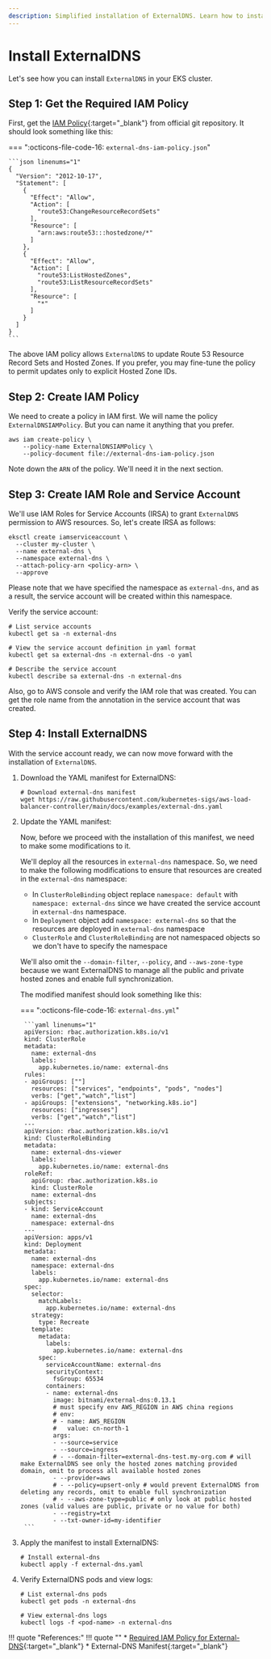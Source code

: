 ```yaml
---
description: Simplified installation of ExternalDNS. Learn how to install ExternalDNS effortlessly with our step-by-step guide. Make your Kubernetes resources discoverable via public DNS servers using this helpful tool.
---
```


# Install ExternalDNS

Let's see how you can install `ExternalDNS` in your EKS cluster.


## Step 1: Get the Required IAM Policy

First, get the [IAM Policy]{:target="_blank"} from official git repository. It should look something like this:

=== ":octicons-file-code-16: `external-dns-iam-policy.json`"

    ```json linenums="1"
    {
      "Version": "2012-10-17",
      "Statement": [
        {
          "Effect": "Allow",
          "Action": [
            "route53:ChangeResourceRecordSets"
          ],
          "Resource": [
            "arn:aws:route53:::hostedzone/*"
          ]
        },
        {
          "Effect": "Allow",
          "Action": [
            "route53:ListHostedZones",
            "route53:ListResourceRecordSets"
          ],
          "Resource": [
            "*"
          ]
        }
      ]
    }
    ```

The above IAM policy allows `ExternalDNS` to update Route 53 Resource Record Sets and Hosted Zones. If you prefer, you may fine-tune the policy to permit updates only to explicit Hosted Zone IDs.


## Step 2: Create IAM Policy

We need to create a policy in IAM first. We will name the policy `ExternalDNSIAMPolicy`. But you can name it anything that you prefer.

```
aws iam create-policy \
    --policy-name ExternalDNSIAMPolicy \
    --policy-document file://external-dns-iam-policy.json
```

Note down the `ARN` of the policy. We'll need it in the next section.


## Step 3: Create IAM Role and Service Account

We'll use IAM Roles for Service Accounts (IRSA) to grant `ExternalDNS` permission to AWS resources. So, let's create IRSA as follows:

```
eksctl create iamserviceaccount \
  --cluster my-cluster \
  --name external-dns \
  --namespace external-dns \
  --attach-policy-arn <policy-arn> \
  --approve
```

Please note that we have specified the namespace as `external-dns`, and as a result, the service account will be created within this namespace.

Verify the service account:

```
# List service accounts
kubectl get sa -n external-dns

# View the service account definition in yaml format
kubectl get sa external-dns -n external-dns -o yaml

# Describe the service account
kubectl describe sa external-dns -n external-dns
```

Also, go to AWS console and verify the IAM role that was created. You can get the role name from the annotation in the service account that was created.


## Step 4: Install ExternalDNS

With the service account ready, we can now move forward with the installation of `ExternalDNS`.

1. Download the YAML manifest for ExternalDNS:

    ```
    # Download external-dns manifest
    wget https://raw.githubusercontent.com/kubernetes-sigs/aws-load-balancer-controller/main/docs/examples/external-dns.yaml
    ```

2. Update the YAML manifest:

    Now, before we proceed with the installation of this manifest, we need to make some modifications to it.

    We'll deploy all the resources in `external-dns` namespace. So, we need to make the following modifications to ensure that resources are created in the `external-dns` namespace:

    - In `ClusterRoleBinding` object replace `namespace: default` with `namespace: external-dns` since we have created the service account in `external-dns` namespace.
    - In `Deployment` object add `namespace: external-dns` so that the resources are deployed in `external-dns` namespace
    - `ClusterRole` and `ClusterRoleBinding` are not namespaced objects so we don't have to specify the namespace

    We'll also omit the `--domain-filter`, `--policy`, and `--aws-zone-type` because we want ExternalDNS to manage all the public and private hosted zones and enable full synchronization.

    The modified manifest should look something like this:

    === ":octicons-file-code-16: `external-dns.yml`"

        ```yaml linenums="1"
        apiVersion: rbac.authorization.k8s.io/v1
        kind: ClusterRole
        metadata:
          name: external-dns
          labels:
            app.kubernetes.io/name: external-dns
        rules:
        - apiGroups: [""]
          resources: ["services", "endpoints", "pods", "nodes"]
          verbs: ["get","watch","list"]
        - apiGroups: ["extensions", "networking.k8s.io"]
          resources: ["ingresses"]
          verbs: ["get","watch","list"]
        ---
        apiVersion: rbac.authorization.k8s.io/v1
        kind: ClusterRoleBinding
        metadata:
          name: external-dns-viewer
          labels:
            app.kubernetes.io/name: external-dns
        roleRef:
          apiGroup: rbac.authorization.k8s.io
          kind: ClusterRole
          name: external-dns
        subjects:
        - kind: ServiceAccount
          name: external-dns
          namespace: external-dns
        ---
        apiVersion: apps/v1
        kind: Deployment
        metadata:
          name: external-dns
          namespace: external-dns
          labels:
            app.kubernetes.io/name: external-dns
        spec:
          selector:
            matchLabels:
              app.kubernetes.io/name: external-dns
          strategy:
            type: Recreate
          template:
            metadata:
              labels:
                app.kubernetes.io/name: external-dns
            spec:
              serviceAccountName: external-dns
              securityContext:
                fsGroup: 65534
              containers:
              - name: external-dns
                image: bitnami/external-dns:0.13.1
                # must specify env AWS_REGION in AWS china regions
                # env:
                # - name: AWS_REGION
                #   value: cn-north-1
                args:
                - --source=service
                - --source=ingress
                # - --domain-filter=external-dns-test.my-org.com # will make ExternalDNS see only the hosted zones matching provided domain, omit to process all available hosted zones
                - --provider=aws
                # - --policy=upsert-only # would prevent ExternalDNS from deleting any records, omit to enable full synchronization
                # - --aws-zone-type=public # only look at public hosted zones (valid values are public, private or no value for both)
                - --registry=txt
                - --txt-owner-id=my-identifier
        ```


3. Apply the manifest to install ExternalDNS:

    ```
    # Install external-dns
    kubectl apply -f external-dns.yaml
    ```

4. Verify ExternalDNS pods and view logs:

    ```
    # List external-dns pods
    kubectl get pods -n external-dns

    # View external-dns logs
    kubectl logs -f <pod-name> -n external-dns
    ```


!!! quote "References:"
    !!! quote ""
        * [Required IAM Policy for External-DNS]{:target="_blank"}
        * External-DNS Manifest{:target="_blank"}


<!-- Hyperlinks -->
[IAM Policy]: https://github.com/kubernetes-sigs/external-dns/blob/master/docs/tutorials/aws.md#iam-policy
[Required IAM Policy for External-DNS]: https://github.com/kubernetes-sigs/external-dns/blob/master/docs/tutorials/aws.md#iam-policy
[External-DNS Manifest]: https://github.com/kubernetes-sigs/aws-load-balancer-controller/blob/main/docs/examples/external-dns.yaml